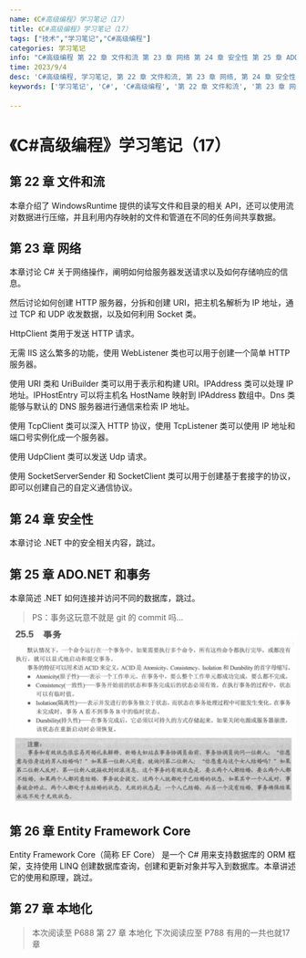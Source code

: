 ```yaml
---
name: 《C#高级编程》学习笔记（17）
title: 《C#高级编程》学习笔记（17）
tags: ["技术","学习笔记","C#高级编程"]
categories: 学习笔记
info: "C#高级编程 第 22 章 文件和流 第 23 章 网络 第 24 章 安全性 第 25 章 ADO.NET 和事务 第 26 章 Entity Framework Core 第 27 章 本地化"
time: 2023/9/4
desc: 'C#高级编程, 学习笔记, 第 22 章 文件和流, 第 23 章 网络, 第 24 章 安全性, 第 25 章 ADO.NET 和事务, 第 26 章 Entity Framework Core, 第 27 章 本地化'
keywords: ['学习笔记', 'C#', 'C#高级编程', '第 22 章 文件和流', '第 23 章 网络', '第 24 章 安全性', '第 25 章 ADO.NET 和事务',  '第 26 章 Entity Framework Core', '第 27 章 本地化']

---
```


#  《C#高级编程》学习笔记（17）

## 第 22 章 文件和流

本章介绍了 WindowsRuntime 提供的读写文件和目录的相关 API，还可以使用流对数据进行压缩，并且利用内存映射的文件和管道在不同的任务间共享数据。

## 第 23 章 网络

本章讨论 C# 关于网络操作，阐明如何给服务器发送请求以及如何存储响应的信息。

然后讨论如何创建 HTTP 服务器，分拆和创建 URI，把主机名解析为 IP 地址，通过 TCP 和 UDP 收发数据，以及如何利用 Socket 类。



HttpClient 类用于发送 HTTP 请求。

无需 IIS 这么繁多的功能，使用 WebListener 类也可以用于创建一个简单 HTTP 服务器。

使用 URI 类和 UriBuilder 类可以用于表示和构建 URI。IPAddress 类可以处理 IP 地址。IPHostEntry 可以将主机名 HostName 映射到 IPAddress 数组中。Dns 类能够与默认的 DNS 服务器进行通信来检索 IP 地址。

使用 TcpClient 类可以深入 HTTP 协议，使用 TcpListener 类可以使用 IP 地址和端口号实例化成一个服务器。

使用 UdpClient 类可以发送 Udp 请求。

使用 SocketServerSender 和 SocketClient 类可以用于创建基于套接字的协议，即可以创建自己的自定义通信协议。

## 第 24 章 安全性

本章讨论 .NET 中的安全相关内容，跳过。

## 第 25 章 ADO.NET 和事务

本章简述 .NET 如何连接并访问不同的数据库，跳过。

> PS：事务这玩意不就是 git 的 commit 吗...

![25-1.png](./images/25-1.png)

## 第 26 章 Entity Framework Core

Entity Framework Core（简称 EF Core） 是一个 C# 用来支持数据库的 ORM 框架，支持使用 LINQ 创建数据库查询，创建和更新对象并写入到数据库。本章讲述它的使用和原理，跳过。

## 第 27 章 本地化









> 本次阅读至 P688  第 27 章 本地化  下次阅读应至 P788 有用的一共也就17章

